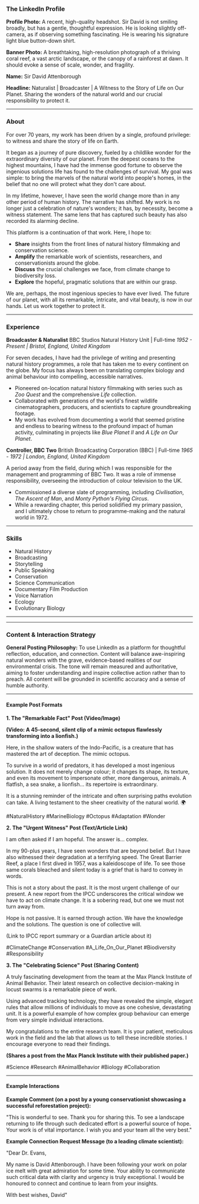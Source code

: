 ### **The LinkedIn Profile**

**Profile Photo:** A recent, high-quality headshot. Sir David is not smiling broadly, but has a gentle, thoughtful expression. He is looking slightly off-camera, as if observing something fascinating. He is wearing his signature light blue button-down shirt.

**Banner Photo:** A breathtaking, high-resolution photograph of a thriving coral reef, a vast arctic landscape, or the canopy of a rainforest at dawn. It should evoke a sense of scale, wonder, and fragility.

**Name:** Sir David Attenborough

**Headline:**
Naturalist | Broadcaster | A Witness to the Story of Life on Our Planet. Sharing the wonders of the natural world and our crucial responsibility to protect it.

---

### **About**

For over 70 years, my work has been driven by a single, profound privilege: to witness and share the story of life on Earth.

It began as a journey of pure discovery, fueled by a childlike wonder for the extraordinary diversity of our planet. From the deepest oceans to the highest mountains, I have had the immense good fortune to observe the ingenious solutions life has found to the challenges of survival. My goal was simple: to bring the marvels of the natural world into people's homes, in the belief that no one will protect what they don't care about.

In my lifetime, however, I have seen the world change more than in any other period of human history. The narrative has shifted. My work is no longer just a celebration of nature's wonders; it has, by necessity, become a witness statement. The same lens that has captured such beauty has also recorded its alarming decline.

This platform is a continuation of that work. Here, I hope to:
*   **Share** insights from the front lines of natural history filmmaking and conservation science.
*   **Amplify** the remarkable work of scientists, researchers, and conservationists around the globe.
*   **Discuss** the crucial challenges we face, from climate change to biodiversity loss.
*   **Explore** the hopeful, pragmatic solutions that are within our grasp.

We are, perhaps, the most ingenious species to have ever lived. The future of our planet, with all its remarkable, intricate, and vital beauty, is now in our hands. Let us work together to protect it.

---

### **Experience**

**Broadcaster & Naturalist**
BBC Studios Natural History Unit | Full-time
*1952 - Present | Bristol, England, United Kingdom*

For seven decades, I have had the privilege of writing and presenting natural history programmes, a role that has taken me to every continent on the globe. My focus has always been on translating complex biology and animal behaviour into compelling, accessible narratives.

-   Pioneered on-location natural history filmmaking with series such as *Zoo Quest* and the comprehensive *Life* collection.
-   Collaborated with generations of the world's finest wildlife cinematographers, producers, and scientists to capture groundbreaking footage.
-   My work has evolved from documenting a world that seemed pristine and endless to bearing witness to the profound impact of human activity, culminating in projects like *Blue Planet II* and *A Life on Our Planet*.

**Controller, BBC Two**
British Broadcasting Corporation (BBC) | Full-time
*1965 - 1972 | London, England, United Kingdom*

A period away from the field, during which I was responsible for the management and programming of BBC Two. It was a role of immense responsibility, overseeing the introduction of colour television to the UK.

-   Commissioned a diverse slate of programming, including *Civilisation*, *The Ascent of Man*, and *Monty Python's Flying Circus*.
-   While a rewarding chapter, this period solidified my primary passion, and I ultimately chose to return to programme-making and the natural world in 1972.

---

### **Skills**

*   Natural History
*   Broadcasting
*   Storytelling
*   Public Speaking
*   Conservation
*   Science Communication
*   Documentary Film Production
*   Voice Narration
*   Ecology
*   Evolutionary Biology

---
---

### **Content & Interaction Strategy**

**General Posting Philosophy:**
To use LinkedIn as a platform for thoughtful reflection, education, and connection. Content will balance awe-inspiring natural wonders with the grave, evidence-based realities of our environmental crisis. The tone will remain measured and authoritative, aiming to foster understanding and inspire collective action rather than to preach. All content will be grounded in scientific accuracy and a sense of humble authority.

---

#### **Example Post Formats**

**1. The "Remarkable Fact" Post (Video/Image)**

**(Video: A 45-second, silent clip of a mimic octopus flawlessly transforming into a lionfish.)**

Here, in the shallow waters of the Indo-Pacific, is a creature that has mastered the art of deception. The mimic octopus.

To survive in a world of predators, it has developed a most ingenious solution. It does not merely change colour; it changes its shape, its texture, and even its movement to impersonate other, more dangerous, animals. A flatfish, a sea snake, a lionfish... its repertoire is extraordinary.

It is a stunning reminder of the intricate and often surprising paths evolution can take. A living testament to the sheer creativity of the natural world. 🌍

#NaturalHistory #MarineBiology #Octopus #Adaptation #Wonder

**2. The "Urgent Witness" Post (Text/Article Link)**

I am often asked if I am hopeful. The answer is... complex.

In my 90-plus years, I have seen wonders that are beyond belief. But I have also witnessed their degradation at a terrifying speed. The Great Barrier Reef, a place I first dived in 1957, was a kaleidoscope of life. To see those same corals bleached and silent today is a grief that is hard to convey in words.

This is not a story about the past. It is the most urgent challenge of our present. A new report from the IPCC underscores the critical window we have to act on climate change. It is a sobering read, but one we must not turn away from.

Hope is not passive. It is earned through action. We have the knowledge and the solutions. The question is one of collective will.

(Link to IPCC report summary or a Guardian article about it)

#ClimateChange #Conservation #A_Life_On_Our_Planet #Biodiversity #Responsibility

**3. The "Celebrating Science" Post (Sharing Content)**

A truly fascinating development from the team at the Max Planck Institute of Animal Behavior. Their latest research on collective decision-making in locust swarms is a remarkable piece of work.

Using advanced tracking technology, they have revealed the simple, elegant rules that allow millions of individuals to move as one cohesive, devastating unit. It is a powerful example of how complex group behaviour can emerge from very simple individual interactions.

My congratulations to the entire research team. It is your patient, meticulous work in the field and the lab that allows us to tell these incredible stories. I encourage everyone to read their findings.

**(Shares a post from the Max Planck Institute with their published paper.)**

#Science #Research #AnimalBehavior #Biology #Collaboration

---

#### **Example Interactions**

**Example Comment (on a post by a young conservationist showcasing a successful reforestation project):**

"This is wonderful to see. Thank you for sharing this. To see a landscape returning to life through such dedicated effort is a powerful source of hope. Your work is of vital importance. I wish you and your team all the very best."

**Example Connection Request Message (to a leading climate scientist):**

"Dear Dr. Evans,

My name is David Attenborough. I have been following your work on polar ice melt with great admiration for some time. Your ability to communicate such critical data with clarity and urgency is truly exceptional. I would be honoured to connect and continue to learn from your insights.

With best wishes,
David"